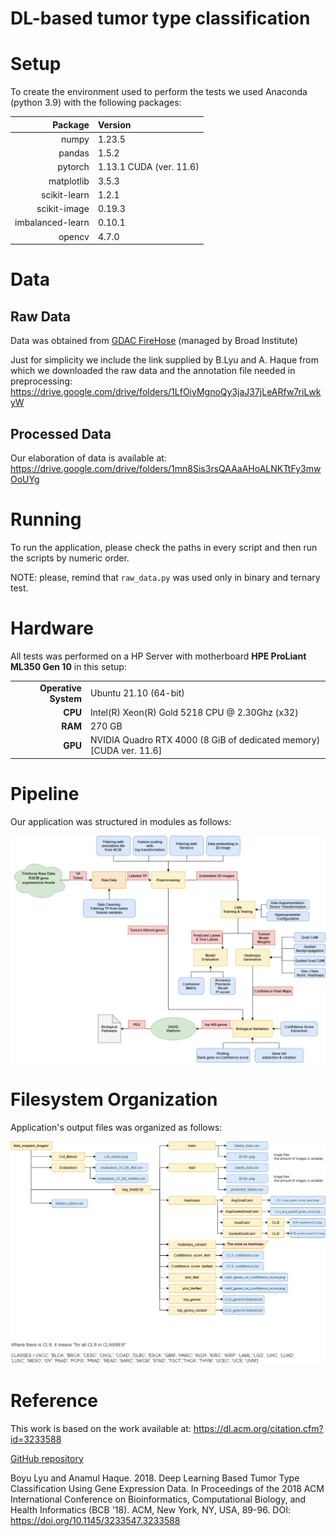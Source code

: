 # DL-based tumor type classification


# Setup
To create the environment used to perform the tests we used Anaconda (python 3.9) with the following packages:

|                 Package | Version                   |
|------------------------:|:--------------------------|
|                   numpy | 1.23.5                    |
|                  pandas | 1.5.2                     |
|                 pytorch | 1.13.1 CUDA (ver. 11.6)   |
|              matplotlib | 3.5.3                     |
|            scikit-learn | 1.2.1                     |
|            scikit-image | 0.19.3                    |
|        imbalanced-learn | 0.10.1                    |
|                  opencv | 4.7.0                     |

# Data
## Raw Data
Data was obtained from [GDAC FireHose](https://gdac.broadinstitute.org/) (managed by Broad Institute)

Just for simplicity we include the link supplied by B.Lyu and A. Haque from which we downloaded the raw data and the annotation file
needed in preprocessing:
https://drive.google.com/drive/folders/1LfOiyMgnoQy3jaJ37jLeARfw7riLwkyW

## Processed Data
Our elaboration of data is available at:
https://drive.google.com/drive/folders/1mn8Sis3rsQAAaAHoALNKTtFy3mwOoUYg

# Running
To run the application, please check the paths in every script and then run the scripts by numeric order.

NOTE: please, remind that ```raw_data.py``` was used only in binary and ternary test.
# Hardware
All tests was performed on a HP Server with motherboard **HPE ProLiant ML350 Gen 10** in this setup:

|                      |                                                                       |
|---------------------:|:----------------------------------------------------------------------|
| **Operative System** | Ubuntu 21.10 (64-bit)                                                 |
|              **CPU** | Intel(R) Xeon(R) Gold 5218 CPU @ 2.30Ghz (x32)                        |
|              **RAM** | 270 GB                                                                |
|              **GPU** | NVIDIA Quadro RTX 4000 (8 GiB of dedicated memory) \[CUDA ver. 11.6\] |
# Pipeline
Our application was structured in modules as follows:

![Project Pipeline](/deliverables/Pipeline.png)
# Filesystem Organization
Application's output files was organized as follows:

![Project Output files filesystem organization](/deliverables/Filesystem.png)

# Reference

This work is based on the work available at: https://dl.acm.org/citation.cfm?id=3233588

[GitHub repository](https://github.com/HHHit/DL-based-Tumor-Classification)

Boyu Lyu and Anamul Haque. 2018. Deep Learning Based Tumor Type Classification Using Gene Expression Data. In Proceedings of the 2018 ACM International Conference on Bioinformatics, Computational Biology, and Health Informatics (BCB '18). ACM, New York, NY, USA, 89-96. DOI: https://doi.org/10.1145/3233547.3233588
